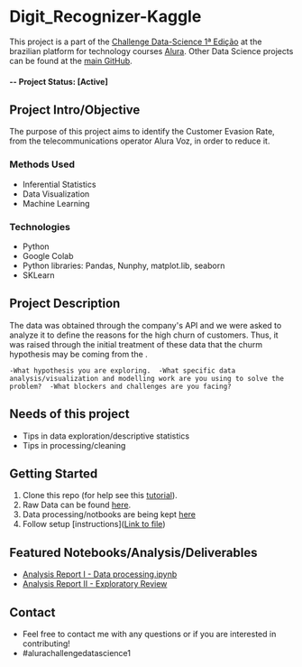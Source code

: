 # Digit_Recognizer-Kaggle
This project is a part of the [Challenge Data-Science 1ª Edição](https://www.alura.com.br/challenges?host=https://cursos.alura.com.br) at the brazilian platform for technology courses [Alura](https://www.alura.com.br/).  Other Data Science projects can be found at the [main GitHub](https://github.com/CatarinaRRF).

#### -- Project Status: [Active]

## Project Intro/Objective
The purpose of this project aims to identify the Customer Evasion Rate, from the telecommunications operator Alura Voz, in order to reduce it.

### Methods Used
* Inferential Statistics
* Data Visualization
* Machine Learning

### Technologies 
* Python
* Google Colab
* Python libraries: Pandas, Nunphy, matplot.lib, seaborn
* SKLearn

## Project Description

The data was obtained through the company's API and we were asked to analyze it to define the reasons for the high churn of customers. Thus, it was raised through the initial treatment of these data that the churm hypothesis may be coming from the . 

`-What hypothesis you are exploring. 
-What specific data analysis/visualization and modelling work are you using to solve the problem? 
-What blockers and challenges are you facing?`

## Needs of this project

- Tips in data exploration/descriptive statistics
- Tips in processing/cleaning

## Getting Started

1. Clone this repo (for help see this [tutorial](https://help.github.com/articles/cloning-a-repository/)).
2. Raw Data can be found [here](https://github.com/CatarinaRRF/ChurnOfClients-AluraVoz/blob/main/raw_data.json).  
3. Data processing/notbooks are being kept [here](https://github.com/CatarinaRRF/ChurnOfClients-AluraVoz/tree/main/data_analises)
5. Follow setup [instructions]([Link to file](https://colab.research.google.com/#))

## Featured Notebooks/Analysis/Deliverables
* [Analysis Report I - Data processing.ipynb](https://github.com/CatarinaRRF/ChurnOfClients-AluraVoz/blob/main/data_analises/churn_clients_initial_treatment.ipynb)
* [Analysis Report II - Exploratory Review](https://github.com/CatarinaRRF/ChurnOfClients-AluraVoz/blob/main/data_analises/Analysis_Report_II_Exploratory_Review.ipynb)

## Contact

* Feel free to contact me with any questions or if you are interested in contributing!
* #alurachallengedatascience1
